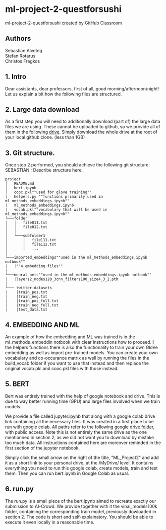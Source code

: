# ml-project-2-questforsushi
ml-project-2-questforsushi created by GitHub Classroom

## Authors 
Sebastian Alveteg\
Stefan Rotarus\
Christos Fragkos

## 1. Intro 
Dear assistants, dear professors, first of all, good morning/afternoon/night!
Let us explain a bit how the following files are structured. 

## 2. Large data download
As a first step you will need to additionally download (part of) the large data files we are using. These cannot be uploaded to github, so we provide all of them in the following [drive](https://drive.google.com/drive/folders/1XtMsccaqu5as0yxiJCjPQdlqS3ap5kph). Simply download the whole drive at the root of your local github clone. (less than 1GB) 

## 3. Git structure. 
Once step 2 performed, you should achieve the following git structure: 
SEBASTIAN : Describe structure here. 
```
project
│   README.md
│   bert.ipynb
│   cooc.pkl""used for glove training""
|   helpers.py ""functions primarily used in ml_methods_embeddings.ipynb""
|   ml_methods_embeddings.ipynb
|   vocab.pkl""vocabulary that will be used in ml_methods_embeddings.ipynb""
└───folder
│   │   file011.txt
│   │   file012.txt
│   │
│   └───subfolder1
│       │   file111.txt
│       │   file112.txt
│       │   ...
│   
└───imported_embeddings""used in the ml_methods_embeddings.ipynb notbook""
|   |""4 embedding files""
|
└───neural_nets""used in the ml_methods_embeddings.ipynb notbook""
|   |layers2_nodes128_3cnn_filters100_size4_3_2.pth
|
└─── twitter-datasets
|    |train_pos.txt
|    |train_neg.txt
|    |train_pos_full.txt
|    |train_neg_full.txt
|    |test_data.txt

```

## 4. EMBEDDING AND ML 
An example of how the embedding and ML was trained is in the ml_methods_embeddin notbook with clear instructions how to proceed. I the helpers functions there is also the functionality to train your own GloVe embedding as well as import pre-trained models. You can create your own vocabulary and co-occurance matrix as well by running the files in the build_vocab folder if you want to use that instead and then replace the original vocab.pkl and cooc.pkl files with those instead.

## 5. BERT

Bert was entirely trained with the help of google notebook and drive. 
This is due to way better running time (GPU) and large files involved when we train models.  

We provide a file called jupyter.ipynb that along with a google colab drive link containing all the necessary files. 
It was created in a first place to be run with google colab. 
All paths refer to the following google [drive folder](https://drive.google.com/drive/folders/11-iqSDHChz9ihD_9gY5L3SKspiwuwyil?usp=sharing), with public access. Note this is not entirely the same drive as the one mentionned in section 2, as we did not want you to download by mistake too much data. 
All instructions contained here are moreover reminded in the first section of the jupyter notebook. 

Simply click the small arrow on the right of the title, "ML_Project2" and add it as a short link to your personal drive, at the /MyDrive/ level. 
It contains everything you need to run this google colab, create models, train and test them. Then you can run bert.ipynb in Google Colab as usual.

## 6. run.py

The run.py is a small piece of the bert.ipynb aimed to recreate exactly our submission to AI-Crowd. 
We provide together with it the vinai_models100k folder, containing the corresponding train model, previously dowloaded in section 2. The code is short and self-explainatory. 
You should be able to execute it even locally in a reasonable time. 

